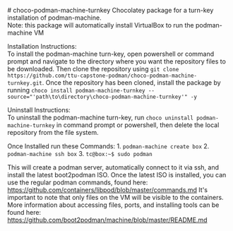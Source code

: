 
﻿# choco-podman-machine-turnkey
Chocolatey package for a turn-key installation of podman-machine.  
Note: this package will automatically install VirtualBox to run the podman-machine VM

Installation Instructions:  
    To install the podman-machine turn-key, open powershell or command prompt and navigate to the directory where you want the repository files to be downloaded. Then clone the repository using `git clone https://github.com/ttu-capstone-podman/choco-podman-machine-turnkey.git`. Once the repository has been cloned, install the package by running `choco install podman-machine-turnkey --source="'path\to\directory\choco-podman-machine-turnkey'" -y`

Uninstall Instructions:  
    To uninstall the podman-machine turn-key, run `choco uninstall podman-machine-turnkey` in command prompt or powershell, then delete the local repository from the file system.
    
Once Installed run these Commands:
    1. `podman-machine create box`
    2. `podman-machine ssh box`
    3. `tc@box:~$ sudo podman`
    
This will create a podman server, automatically connect to it via ssh, and install the latest boot2podman ISO. Once the latest ISO is installed, you can use the regular podman commands, found here: https://github.com/containers/libpod/blob/master/commands.md
It's important to note that only files on the VM will be visible to the containers. More information about accessing files, ports, and installing tools can be found here: https://github.com/boot2podman/machine/blob/master/README.md

